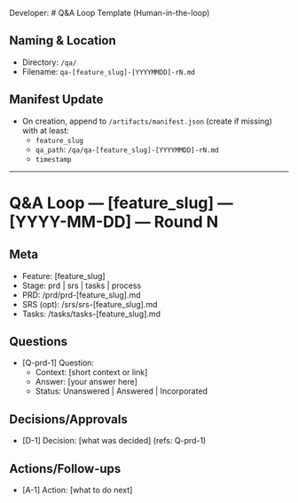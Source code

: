 Developer: # Q&A Loop Template (Human-in-the-loop)

## Naming & Location
- Directory: `/qa/`
- Filename: `qa-[feature_slug]-[YYYYMMDD]-rN.md`

## Manifest Update
- On creation, append to `/artifacts/manifest.json` (create if missing) with at least:
  - `feature_slug`
  - `qa_path`: `/qa/qa-[feature_slug]-[YYYYMMDD]-rN.md`
  - `timestamp`

---

# Q&A Loop — [feature_slug] — [YYYY-MM-DD] — Round N

## Meta
- Feature: [feature_slug]
- Stage: prd | srs | tasks | process
- PRD: /prd/prd-[feature_slug].md
- SRS (opt): /srs/srs-[feature_slug].md
- Tasks: /tasks/tasks-[feature_slug].md

## Questions
- [Q-prd-1] Question:
  - Context: [short context or link]
  - Answer: [your answer here]
  - Status: Unanswered | Answered | Incorporated

## Decisions/Approvals
- [D-1] Decision: [what was decided] (refs: Q-prd-1)

## Actions/Follow-ups
- [A-1] Action: [what to do next]

